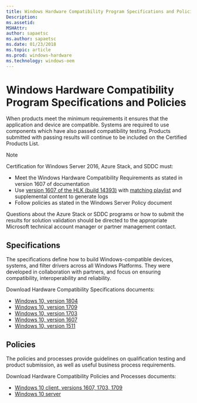 ```yaml
---
title: Windows Hardware Compatibility Program Specifications and Policies
Description: 
ms.assetid: 
MSHAttr: 
author: sapaetsc
ms.author: sapaetsc
ms.date: 01/23/2018
ms.topic: article
ms.prod: windows-hardware
ms.technology: windows-oem
---
```


# Windows Hardware Compatibility Program Specifications and Policies

When products meet the minimum requirements it ensures that the application and device are compatible. Systems are required to use components which have also passed compatibility testing. Products submitted with passing results will continue to be included on the Certified Products List.

> [!NOTE]
> Certification for Windows Server 2016, Azure Stack, and SDDC must:
> - Meet the Windows Hardware Compatibility Requirements as stated in version 1607 of documentation 
> - Use [version 1607 of the HLK (build 14393)](https://go.microsoft.com/fwlink/p/?LinkID=404112) with [matching playlist](http://aka.ms/hlkplaylist) and supplemental content to generate logs
> - Follow policies as stated in the Windows Server Policy document
>
>Questions about the Azure Stack or SDDC programs or how to submit the results for solution validation should be directed to the appropriate Microsoft technical account manager or partner management contact.

## Specifications 

The specifications define how to build Windows-compatible devices, systems, and filter drivers across all Windows Platforms. They were developed in collaboration with partners, and focus on ensuring compatibility, interoperability and reliability. 

Download Hardware Compatibility Specifications documents:

* [Windows 10, version 1804](#)
* [Windows 10, version 1709](#)
* [Windows 10, version 1703](#)
* [Windows 10, version 1607](#)
* [Windows 10, version 1511](#)

## Policies

The policies and processes provide guidelines on qualification testing and product submission, as well as useful business process requirements.

Download Hardware Compatibility Policies and Processes documents:

* [Windows 10 client, versions 1607, 1703, 1709](#)
* [Windows 10 server](#)



